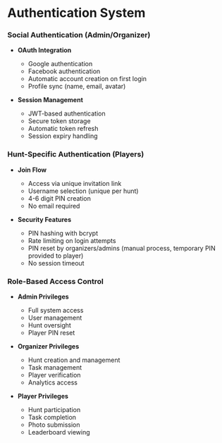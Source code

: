 # Authentication System

### Social Authentication (Admin/Organizer)
- **OAuth Integration**
  - Google authentication
  - Facebook authentication
  - Automatic account creation on first login
  - Profile sync (name, email, avatar)
  
- **Session Management**
  - JWT-based authentication
  - Secure token storage
  - Automatic token refresh
  - Session expiry handling

### Hunt-Specific Authentication (Players)
- **Join Flow**
  - Access via unique invitation link
  - Username selection (unique per hunt)
  - 4-6 digit PIN creation
  - No email required
  
- **Security Features**
  - PIN hashing with bcrypt
  - Rate limiting on login attempts
  - PIN reset by organizers/admins (manual process, temporary PIN provided to player)
  - No session timeout

### Role-Based Access Control
- **Admin Privileges**
  - Full system access
  - User management
  - Hunt oversight
  - Player PIN reset
  
- **Organizer Privileges**
  - Hunt creation and management
  - Task management
  - Player verification
  - Analytics access
  
- **Player Privileges**
  - Hunt participation
  - Task completion
  - Photo submission
  - Leaderboard viewing
